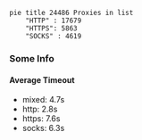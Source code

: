 
```mermaid
pie title 24486 Proxies in list
    "HTTP" : 17679
    "HTTPS": 5863
    "SOCKS" : 4619
```

### Some Info
#### Average Timeout

- mixed: 4.7s
- http: 2.8s
- https: 7.6s
- socks: 6.3s